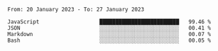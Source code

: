 <!--START_SECTION:waka-->

```text
From: 20 January 2023 - To: 27 January 2023

JavaScript                   █████████████████████████   99.46 %
JSON                         ░░░░░░░░░░░░░░░░░░░░░░░░░   00.41 %
Markdown                     ░░░░░░░░░░░░░░░░░░░░░░░░░   00.07 %
Bash                         ░░░░░░░░░░░░░░░░░░░░░░░░░   00.05 %
```

<!--END_SECTION:waka-->
